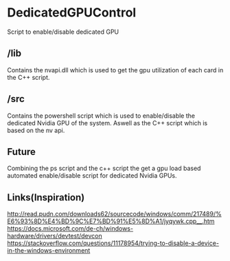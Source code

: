 # DedicatedGPUControl
Script to enable/disable dedicated GPU

## /lib
Contains the nvapi.dll which is used to get the gpu utilization of each card in the C++ script.

## /src
Contains the powershell script which is used to enable/disable the dedicated Nvidia GPU of the system.
Aswell as the C++ script which is based on the nv api.

## Future
Combining the ps script and the c++ script the get a gpu load based automated enable/disable script for dedicated Nvidia GPUs.

## Links(Inspiration)
http://read.pudn.com/downloads62/sourcecode/windows/comm/217489/%E6%93%8D%E4%BD%9C%E7%BD%91%E5%8D%A1/jyqywk.cpp__.htm
https://docs.microsoft.com/de-ch/windows-hardware/drivers/devtest/devcon
https://stackoverflow.com/questions/11178954/trying-to-disable-a-device-in-the-windows-environment
